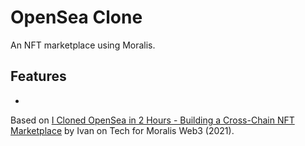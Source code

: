 # OpenSea Clone

An NFT marketplace using Moralis.

<!-- [See Demo deployed on Vercel](https://crowdcoin-ethereum.vercel.app/)
([MetaMask Plugin](https://metamask.io/) is required) -->

<!-- <p align="center">
        <img src="screenshot.png">
</p> -->

## Features

-

Based on [I Cloned OpenSea in 2 Hours - Building a Cross-Chain NFT Marketplace](https://www.youtube.com/watch?v=WZWCzsB1xUE) by Ivan on Tech for Moralis Web3 (2021).
